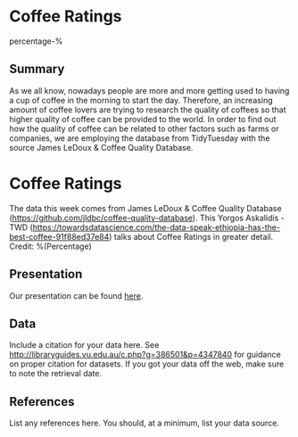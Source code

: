 Coffee Ratings
================
percentage-%

## Summary

As we all know, nowadays people are more and more getting used to having a cup of coffee in the morning to start the day. Therefore, an increasing amount of coffee lovers are trying to research the quality of coffees so that higher quality of coffee can be provided to the world. In order to find out how the quality of coffee can be related to other factors such as farms or companies, we are employing the database from TidyTuesday with the source James LeDoux & Coffee Quality Database. 

# Coffee Ratings

The data this week comes from James LeDoux & Coffee Quality Database (https://github.com/jldbc/coffee-quality-database). 
This Yorgos Askalidis - TWD (https://towardsdatascience.com/the-data-speak-ethiopia-has-the-best-coffee-91f88ed37e84) talks about Coffee Ratings in greater detail.
Credit: %(Percentage) 

## Presentation

Our presentation can be found [here](presentation/presentation.html).

## Data

Include a citation for your data here. See
<http://libraryguides.vu.edu.au/c.php?g=386501&p=4347840> for guidance
on proper citation for datasets. If you got your data off the web, make
sure to note the retrieval date.

## References

List any references here. You should, at a minimum, list your data
source.
